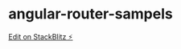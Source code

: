 # angular-router-sampels

[Edit on StackBlitz ⚡️](https://stackblitz.com/edit/angular-router-sampels)